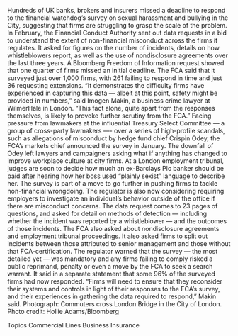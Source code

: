Hundreds of UK banks, brokers and insurers missed a deadline to respond to the financial watchdog’s survey on sexual harassment and bullying in the City, suggesting that firms are struggling to grasp the scale of the problem.
In February, the Financial Conduct Authority sent out data requests in a bid to understand the extent of non-financial misconduct across the firms it regulates. It asked for figures on the number of incidents, details on how whistleblowers report, as well as the use of nondisclosure agreements over the last three years.
A Bloomberg Freedom of Information request showed that one quarter of firms missed an initial deadline. The FCA said that it surveyed just over 1,000 firms, with 261 failing to respond in time and just 36 requesting extensions.
“It demonstrates the difficulty firms have experienced in capturing this data — albeit at this point, safety might be provided in numbers,” said Imogen Makin, a business crime lawyer at WilmerHale in London. “This fact alone, quite apart from the responses themselves, is likely to provoke further scrutiny from the FCA.”
Facing pressure from lawmakers at the influential Treasury Select Committee — a group of cross-party lawmakers —- over a series of high-profile scandals, such as allegations of misconduct by hedge fund chief Crispin Odey, the FCA’s markets chief announced the survey in January.
The downfall of Odey left lawyers and campaigners asking what if anything has changed to improve workplace culture at city firms. At a London employment tribunal, judges are soon to decide how much an ex-Barclays Plc banker should be paid after hearing how her boss used “plainly sexist” language to describe her.
The survey is part of a move to go further in pushing firms to tackle non-financial wrongdoing. The regulator is also now considering requiring employers to investigate an individual’s behavior outside of the office if there are misconduct concerns.
The data request comes to 23 pages of questions, and asked for detail on methods of detection — including whether the incident was reported by a whistleblower — and the outcomes of those incidents. The FCA also asked about nondisclosure agreements and employment tribunal proceedings.
It also asked firms to split out incidents between those attributed to senior management and those without that FCA-certification.
The regulator warned that the survey — the most detailed yet — was mandatory and any firms failing to comply risked a public reprimand, penalty or even a move by the FCA to seek a search warrant. It said in a separate statement that some 96% of the surveyed firms had now responded.
“Firms will need to ensure that they reconsider their systems and controls in light of their responses to the FCA’s survey, and their experiences in gathering the data required to respond,” Makin said.
Photograph: Commuters cross London Bridge in the City of London. Photo credit: Hollie Adams/Bloomberg

Topics
Commercial Lines
Business Insurance
